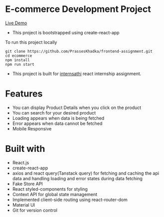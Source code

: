 # E-commerce Development Project

[Live Demo](https://64bb900875db483cd9ed5e2b--gleeful-salamander-1bc9ef.netlify.app/)
- This project is bootstrapped using create-react-app

To run this project locally

```
git clone https://github.com/PrassesKhadka/frontend-assignment.git
cd ecommerce
npm install
npm run start
```

- This project is built for [internsathi](https://internsathi.com/) react internship assignment.

# Features

- You can display Product Details when you click on the product
- You can search for your desired product
- Loading appears when data is being fetched
- Error appears when data cannot be fetched
- Mobile Responsive

# Built with

- React.js
- create-react-app
- axios and react query(Tanstack query) for fetching and caching the api data and handling loading and error states during data fetching
- Fake Store API
- React styled-components for styling
- Context API for global state management
- Implemented client-side routing using react-router-dom
- Material UI
- Git for version control
